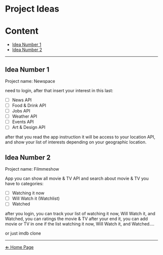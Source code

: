 # Project Ideas

# Content

- [Idea Number 1](#idea-number-1)
- [Idea Number 2](#idea-number-2)

***
## Idea Number 1

Project name: Newspace

need to login, after that insert your interest in this last: 

- [ ] News API
- [ ] Food & Drink API
- [ ] Jobs API
- [ ] Weather API
- [ ] Events API
- [ ] Art & Design API

after that you read the app instruction it will be access to your location API, and show your list of interests depending on your geographic location.

## Idea Number 2

Project name: Filmmeshow

App you can show all movie & TV API and search about movie & TV you have to categories:

- [ ] Watching it now
- [ ] Will Watch it (Watchlist)
- [ ] Watched

after you login, you can track your list of watching it now, Will Watch it, and Watched, you can ratings the movie & TV after your end it, you can add movie or TV in one if the list watching it now, Will Watch it, and Watched....

or just imdb clone

***

[⇐ Home Page](../../../README.md)
